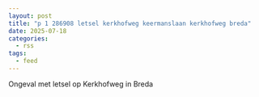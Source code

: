 ```yaml
---
layout: post
title: "p 1 286908 letsel kerkhofweg keermanslaan kerkhofweg breda"
date: 2025-07-18
categories: 
  - rss
tags: 
  - feed
---
```


Ongeval met letsel op Kerkhofweg in Breda
